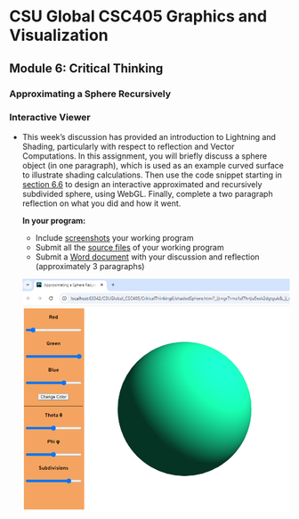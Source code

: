 # CSU Global CSC405 Graphics and Visualization

## Module 6: Critical Thinking

### Approximating a Sphere Recursively

### Interactive Viewer

- This week’s discussion has provided an introduction to  Lightning and Shading, particularly with respect to reflection and  Vector Computations. In this assignment, you will briefly discuss a  sphere object (in one paragraph), which is used as an example curved  surface to illustrate shading calculations. Then use the code snippet  starting in [section 6.6](./doc/6.6_Approximation_of_a_Sphere_by_Recursive_Subdivision.pdf) to design an interactive approximated and  recursively subdivided sphere, using WebGL. Finally, complete a two  paragraph reflection on what you did and how it went.

  **In your program:**

  - Include [screenshots](./images) your working program
  - Submit all the [source files](./) of your working program
  - Submit a [Word document](./doc/Peters_Stephan_CSC405_CT6_Approximation_of_a_Sphere.docx) with your discussion and reflection (approximately 3 paragraphs)
  
  ![](https://raw.githubusercontent.com/speters33w/CSUGlobal_CSC405/refs/heads/master/CriticalThinking6/images/sample2.png)